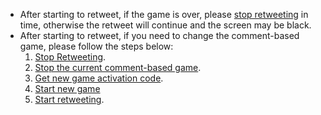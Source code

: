<div class="mk-hint">

- After starting to retweet, if the game is over, please [stop retweeting](!ZegoMiniGameEngine-Live_streaming_games_on_mobile#stopPublish) in time, otherwise the retweet will continue and the screen may be black.
- After starting to retweet, if you need to change the comment-based game, please follow the steps below:
     1. [Stop Retweeting](!ZegoMiniGameEngine-Live_streaming_games_on_mobile#stopPublish).
     2. [Stop the current comment-based game](!ZegoMiniGameEngine-Live_streaming_games_on_mobile#stopGame).
     3. [Get new game activation code](!ZegoMiniGameEngine-Live_streaming_games_on_mobile#getGameCode).
     4. [Start new game](!ZegoMiniGameEngine-Live_streaming_games_on_mobile#startCloudGame)
     4. [Start retweeting](!ZegoMiniGameEngine-Live_streaming_games_on_mobile#startCloudGame).
</div>


